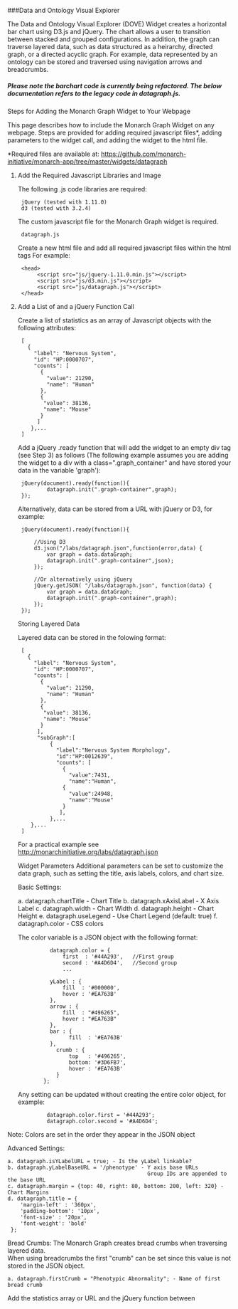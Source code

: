 ###Data and Ontology Visual Explorer

The Data and Ontology Visual Explorer (DOVE) Widget creates a horizontal bar chart using D3.js and jQuery.  The chart
allows a user to transition between stacked and grouped configurations.  In addition, the
graph can traverse layered data, such as data structured as a heirarchy, directed graph,
or a directed acyclic graph.  For example, data represented by an ontology can be stored
and traversed using navigation arrows and breadcrumbs.

##### Please note the barchart code is currently being refactored.  The below documentation refers to the legacy code in datagraph.js.

Steps for Adding the Monarch Graph Widget to Your Webpage

   This page describes how to include the Monarch Graph Widget on any webpage. Steps are
   provided for adding required javascript files*, adding parameters to the widget call,
   and adding the widget to the html file.

   *Required files are available at: 
       https://github.com/monarch-initiative/monarch-app/tree/master/widgets/datagraph
    
1. Add the Required Javascript Libraries and Image

   The following .js code libraries are required:
   
        jQuery (tested with 1.11.0)
        d3 (tested with 3.2.4)
        
   The custom javascript file for the Monarch Graph widget is required.
   
        datagraph.js
        
   Create a new html file and add all required javascript files within the html <head> tags
        For example:

        <head>
             <script src="js/jquery-1.11.0.min.js"></script>
             <script src="js/d3.min.js"></script>
             <script src="js/datagraph.js"></script>
        </head>

2. Add a List of  and a jQuery Function Call

   Create a list of statistics as an array of Javascript
    objects with the following attributes:

        [
          {
            "label": "Nervous System",
            "id": "HP:0000707",
            "counts": [
              {
                "value": 21290,
                "name": "Human"
              },
              {
               "value": 38136,
               "name": "Mouse"
              }
             ] 
           },...
        ]


   Add a jQuery .ready function that will add the widget to an empty div tag (see Step 3) as
    follows (The following example assumes you are adding the widget to a div with a
    class=".graph_container" and have stored your data in the variable 'graph'):

        jQuery(document).ready(function(){
                datagraph.init(".graph-container",graph);
        });

   Alternatively, data can be stored from a URL with jQuery or D3, for example:

        jQuery(document).ready(function(){

            //Using D3
            d3.json("/labs/datagraph.json",function(error,data) {
                var graph = data.dataGraph;
                datagraph.init(".graph-container",json);
            });

            //Or alternatively using jQuery
            jQuery.getJSON( "/labs/datagraph.json", function(data) {
                var graph = data.dataGraph;
                datagraph.init(".graph-container",graph);
            });
        });

   Storing Layered Data

   Layered data can be stored in the folowing format:

        [
          {
            "label": "Nervous System",
            "id": "HP:0000707",
            "counts": [
              {
                "value": 21290,
                "name": "Human"
              },
              {
               "value": 38136,
               "name": "Mouse"
              }
             ],
             "subGraph":[
                 {
                   "label":"Nervous System Morphology",
                   "id":"HP:0012639",
                   "counts": [
                     {
                       "value":7431,
                       "name":"Human",
                     {
                       "value":24948,
                       "name":"Mouse"
                     }
                    ],
                 },...
           },...
        ]

   For a practical example see http://monarchinitiative.org/labs/datagraph.json

   Widget Parameters
        Additional parameters can be set to customize the data graph, such as setting
        the title, axis labels, colors, and chart size.

   Basic Settings:

    a. datagraph.chartTitle - Chart Title
    b. datagraph.xAxisLabel - X Axis Label
    c. datagraph.width - Chart Width
    d. datagraph.height - Chart Height
    e. datagraph.useLegend - Use Chart Legend (default: true)
    f. datagraph.color - CSS colors
            
   The color variable is a JSON object with the following format:
   
                 datagraph.color = { 
                     first  : '#44A293',   //First group
                     second : '#A4D6D4',   //Second group
                     ... 

                 yLabel : { 
                     fill  : '#000000',
                     hover : '#EA763B'
                 },
                 arrow : {
                     fill  : "#496265",
                     hover : "#EA763B"
                 },
                 bar : {
                       fill  : '#EA763B'
                 },
                   crumb : {
                       top   : '#496265',
                       bottom: '#3D6FB7',
                       hover : '#EA763B'
                   }
               };
   Any setting can be updated without creating the entire color object,
   for example:
   
                datagraph.color.first = '#44A293';
                datagraph.color.second = '#A4D6D4';
                  
  Note: Colors are set in the order they appear in the JSON object

  Advanced Settings:
       
    a. datagraph.isYLabelURL = true; - Is the yLabel linkable?
    b. datagraph.yLabelBaseURL = '/phenotype' - Y axis base URLs
                                                Group IDs are appended to the base URL
    c. datagraph.margin = {top: 40, right: 80, bottom: 200, left: 320} - Chart Margins
    d. datagraph.title = { 
        'margin-left' : '360px',
        'padding-bottom': '10px',
        'font-size' : '20px',
        'font-weight': 'bold'
     };

  Bread Crumbs:
           The Monarch Graph creates bread crumbs when traversing layered data.  
           When using breadcrumbs the first "crumb" can be set since this value
           is not stored in the JSON object.
           
    a. datagraph.firstCrumb = "Phenotypic Abnormality"; - Name of first bread crumb


   Add the statistics array or URL and the jQuery function between <script> tags in the html <head>
        Example:

        <script type="text/javascript">
            jQuery(document).ready(function(){
            
                jQuery.getJSON( "/labs/datagraph.json", function(data) {
                    var graph = data.dataGraph;
                    datagraph.init(".graph-container",graph);
                });
            });
        </script>

3. Add the Widget <div>:

   Add an empty <div> tag in the body of the html file.
    For example:

    <body>    
         <div class="graph-container"></div>
    <body>


4. Add the HTML File on the Server
Just add your html file and the required .js libraries where they are visible on your server.
You're done!

Please contact us at info@monarchinitiative.org if you have any problems or questions.
